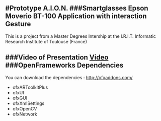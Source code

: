 #Prototype A.I.O.N.
###Smartglasses Epson Moverio BT-100 Application with interaction Gesture
-----------------
This is a project from a Master Degrees Intership at the I.R.I.T. Informatic Research Institute of Toulouse (France)

###Video of Presentation
[Video](http://www.vimeo.com/100207305)
###OpenFrameworks Dependencies
-----------------
You can download the dependencies : http://ofxaddons.com/
- ofxARToolkitPlus
- ofxUI
- ofxGUI
- ofxXmlSettings
- ofxOpenCV
- ofxNetwork